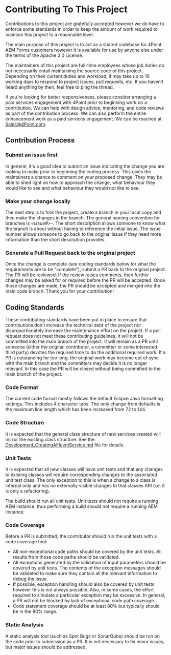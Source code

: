 # Contributing To This Project

Contributions to this project are gratefully accepted however we do have to enforce some standards in order to keep the 
amount of work required to maintain this project to a reasonable level.

The main purpose of this project is to act as a shared codebase for 4Point AEM Forms customers however it is available for use
by anyone else under the terms of the Apache 2.0 License.

The maintainers of this project are full-time employees whose job duties do not necessarily entail maintaining the source code
of this project.  Depending on their current duties and workload, it may take up to 10 working days to respond to project issues, pull requests, etc.  If you haven’t heard anything by then, feel free to ping the thread.

If you're looking for better responsiveness, please consider arranging a paid services engagement with 4Point prior to beginning work on a contribution.  We can help with design advice, mentoring, and code reviews as part of the contribution process.  We can also perform the entire enhancement work as a paid services engagement.  We can be reached at [Sales@4Point.com](mailto:sales@4point.com).

## Contribution Process

### Submit an issue first

In general, it's a good idea to submit an issue indicating the change you are looking to make prior to beginning the coding process. This gives the maintainers a chance to comment on your proposed change.  They may be able to shed light on how to approach the change, what behaviour they would like to see and what behaviour they would not like to see.

### Make your change locally

The next step is to fork the project, create a branch in your local copy and then make the changes in the branch.  The general naming convention for branches is _<issue#>_-_<short description>_.  The short description allows someone to know what the branch is about without having to reference the initial issue.  The issue number allows someone to go back to the original issue if they need more information than the short description provides.

### Generate a Pull Request back to the original project

Once the change is complete (see coding standards below for what the requirements are to be "complete"), submit a PR back to the original project.  The PR will be reviewed.  If the review raises comments, then further changes may be asked for or required before the PR will be accepted.  Once those changes are made, the PR should be accepted and merged into the main code branch.  Thank you for your contribution!

## Coding Standards

These contributing standards have been put in place to ensure that contributions don’t increase the technical debt of the project nor disproportionately increase the maintenance effort on the project.  If a pull request does not meet these contributing guidelines, it will not be committed into the main branch of the project.  It will remain as a PR until someone (either the original contributor, a committer or some interested third party) devotes the required time to do the additional required work. If a PR is outstanding for too long, the original work may become out of sync with the main branch and the committers may decide it is no longer relevant.  In this case the PR will be closed without being committed to the main branch of the project.

### Code Format

The current code format mostly follows the default Eclipse Java formatting settings.  This includes 4 character tabs.  The only
change from defaults is the maximum line length which has been increased from 72 to 144.

### Code Structure

It is expected that the general class structure of new services created will mirror the existing class structure.  See the
[Development_CreatingAFluentService.md](Development_CreatingAFluentService.md) file for details.

### Unit Tests

It is expected that all new classes will have unit tests and that any changes to existing classes will require corresponding
changes to the associated unit test class.  The only exception to this is when a change to a class is internal only and has no externally visible changes to that classes API (i.e. it is only a refactoring).

The build should run all unit tests.  Unit tests should not require a running AEM instance, thus performing a build should not require a running AEM instance.

### Code Coverage

Before a PR is submitted, the contributor should run the unit tests with a code coverage tool:
* All non-exceptional code paths should be covered by the unit tests.  All results from those code paths should be validated.
* All exceptions generated by the validation of input parameters should be covered by unit tests.  The contents of the exception messages should be validated to make sure they contain all the relevant information to debug the issue.
* If possible, exception handling should also be covered by unit tests however this is not always possible.  Also, in some cases, the effort required to simulate a particular exception may be excessive.  In general, a PR will not be blocked by lack of exceptional code path coverage.
* Code statement coverage should be at least 80% but typically should be in the 90% range.

### Static Analysis

A static analysis tool (such as Spot Bugs or SonarQube) should be run on the code prior to submission as a PR.  It is not necessary to fix minor issues, but major issues should be addressed.
